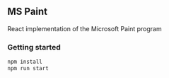 ## MS Paint

React implementation of the Microsoft Paint program

### Getting started

```sh
npm install
npm run start
```
